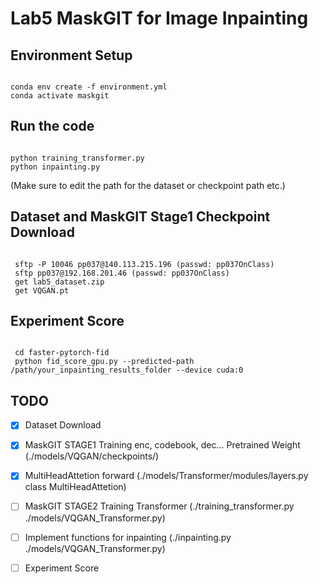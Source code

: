 # Lab5 MaskGIT for Image Inpainting
## Environment Setup
<pre><code>
conda env create -f environment.yml
conda activate maskgit
</code></pre>

## Run the code

<pre><code>
python training_transformer.py
python inpainting.py
</code></pre>
(Make sure to edit the path for the dataset or checkpoint path etc.)

## Dataset and MaskGIT Stage1 Checkpoint Download
<pre><code>
 sftp -P 10046 pp037@140.113.215.196 (passwd: pp037OnClass)
 sftp pp037@192.168.201.46 (passwd: pp037OnClass)
 get lab5_dataset.zip
 get VQGAN.pt
</code></pre>

## Experiment Score
<pre><code>
 cd faster-pytorch-fid
 python fid_score_gpu.py --predicted-path /path/your_inpainting_results_folder --device cuda:0
</code></pre>

## TODO
- [x] Dataset Download 
- [x] MaskGIT STAGE1 Training enc, codebook, dec... Pretrained Weight (./models/VQGAN/checkpoints/)
- [x] MultiHeadAttetion forward (./models/Transformer/modules/layers.py class MultiHeadAttetion)
- [ ] MaskGIT STAGE2 Training Transformer (./training_transformer.py ./models/VQGAN_Transformer.py)
- [ ] Implement functions for inpainting (./inpainting.py ./models/VQGAN_Transformer.py)
- [ ] Experiment Score

  

